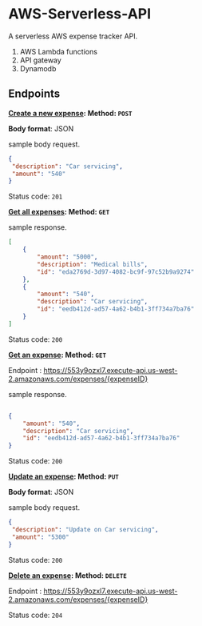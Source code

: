 # AWS-Serverless-API
A serverless AWS expense tracker API.

1. AWS Lambda functions
2. API gateway
3. Dynamodb

## Endpoints

**[Create a new expense](https://553y9ozxl7.execute-api.us-west-2.amazonaws.com/expenses): Method: `POST`**


**Body format**: JSON

sample body request.

```Json
{
 "description": "Car servicing",
 "amount": "540"
}
```
Status code: `201`


**[Get all expenses](https://553y9ozxl7.execute-api.us-west-2.amazonaws.com/expenses): Method: `GET`**

sample response.

```Json
[
    {
        "amount": "5000",
        "description": "Medical bills",
        "id": "eda2769d-3d97-4082-bc9f-97c52b9a9274"
    },
    {
        "amount": "540",
        "description": "Car servicing",
        "id": "eedb412d-ad57-4a62-b4b1-3ff734a7ba76"
    }
]
```
Status code: `200`


**[Get an expense](https://553y9ozxl7.execute-api.us-west-2.amazonaws.com/expenses/eda2769d-3d97-4082-bc9f-97c52b9a9274): Method: `GET`**

Endpoint : https://553y9ozxl7.execute-api.us-west-2.amazonaws.com/expenses/{expenseID}

sample response.

```Json

{
    "amount": "540",
    "description": "Car servicing",
    "id": "eedb412d-ad57-4a62-b4b1-3ff734a7ba76"
}

```
Status code: `200`


**[Update an expense](https://553y9ozxl7.execute-api.us-west-2.amazonaws.com/expenses): Method: `PUT`**


**Body format**: JSON

sample body request.

```Json
{
 "description": "Update on Car servicing",
 "amount": "5300"
}
```
Status code: `200`


**[Delete an expense](https://553y9ozxl7.execute-api.us-west-2.amazonaws.com/expenses/eda2769d-3d97-4082-bc9f-97c52b9a9274): Method: `DELETE`**

Endpoint : https://553y9ozxl7.execute-api.us-west-2.amazonaws.com/expenses/{expenseID}

Status code: `204`

